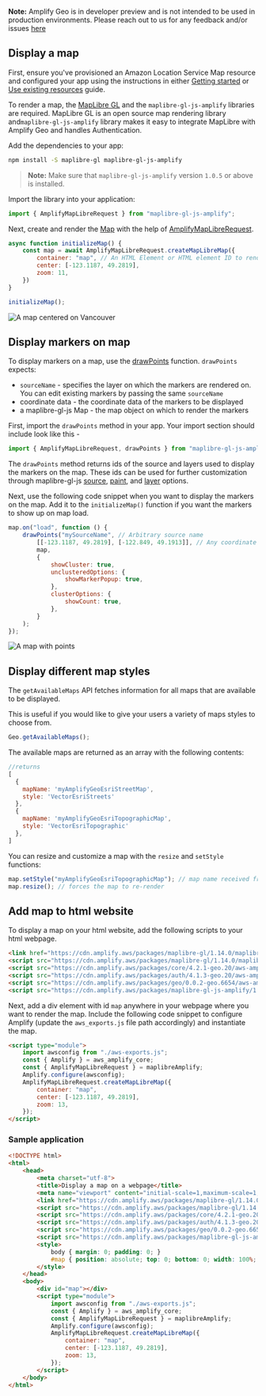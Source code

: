 <amplify-callout>

**Note:** Amplify Geo is in developer preview and is not intended to be used in production environments. Please reach out to us for any feedback and/or issues [here](https://github.com/aws-amplify/amplify-js/issues)

</amplify-callout>

## Display a map

First, ensure you've provisioned an Amazon Location Service Map resource and configured your app using the instructions in either [Getting started](~/lib/geo/getting-started.md) or [Use existing resources](~/lib/geo/existing-resources.md) guide.

To render a map, the [MapLibre GL](https://github.com/maplibre/maplibre-gl-js) and the `maplibre-gl-js-amplify` libraries are required. MapLibre GL is an open source map rendering library and`maplibre-gl-js-amplify` library makes it easy to integrate MapLibre with Amplify Geo and handles Authentication.

Add the dependencies to your app:

```bash
npm install -S maplibre-gl maplibre-gl-js-amplify
```

> **Note:** Make sure that `maplibre-gl-js-amplify` version `1.0.5` or above is installed.

Import the library into your application:

```javascript
import { AmplifyMapLibreRequest } from "maplibre-gl-js-amplify";
```

Next, create and render the [Map](https://maplibre.org/maplibre-gl-js-docs/api/map/) with the help of [AmplifyMapLibreRequest](https://github.com/aws-amplify/maplibre-gl-js-amplify/blob/main/API.md#amplifymaplibrerequest).

```javascript
async function initializeMap() {
    const map = await AmplifyMapLibreRequest.createMapLibreMap({
        container: "map", // An HTML Element or HTML element ID to render the map in https://maplibre.org/maplibre-gl-js-docs/api/map/
        center: [-123.1187, 49.2819],
        zoom: 11,
    })
}

initializeMap();
```

![A map centered on Vancouver](~/images/display-map.png)

## Display markers on map

To display markers on a map, use the [drawPoints](https://github.com/aws-amplify/maplibre-gl-js-amplify/blob/main/API.md#drawpoints) function. `drawPoints` expects:

- `sourceName` - specifies the layer on which the markers are rendered on. You can edit existing markers by passing the same `sourceName`
- coordinate data - the coordinate data of the markers to be displayed
- a maplibre-gl-js Map - the map object on which to render the markers

First, import the `drawPoints` method in your app. Your import section should include look like this -

```javascript
import { AmplifyMapLibreRequest, drawPoints } from "maplibre-gl-js-amplify";
```

<amplify-callout>

The `drawPoints` method returns ids of the source and layers used to display the markers on the map. These ids can be used for further customization through maplibre-gl-js [source](https://maplibre.org/maplibre-gl-js-docs/api/sources/), [paint](https://maplibre.org/maplibre-gl-js-docs/style-spec/layers/#paint-property), and [layer](https://maplibre.org/maplibre-gl-js-docs/style-spec/layers/) options.

</amplify-callout>

Next, use the following code snippet when you want to display the markers on the map. Add it to the `initializeMap()` function if you want the markers to show up on map load.

```javascript
map.on("load", function () {
    drawPoints("mySourceName", // Arbitrary source name
        [[-123.1187, 49.2819], [-122.849, 49.1913]], // Any coordinate or Feature data
        map,
        {
            showCluster: true,
            unclusteredOptions: {
                showMarkerPopup: true,
            },
            clusterOptions: {
                showCount: true,
            },
        }
    );
});

```
![A map with points](~/images/display-map-with-points.png)

## Display different map styles

The `getAvailableMaps` API fetches information for all maps that are available to be displayed.

This is useful if you would like to give your users a variety of maps styles to choose from.

```javascript
Geo.getAvailableMaps();
```

The available maps are returned as an array with the following contents:

```javascript
//returns
[
  {
    mapName: 'myAmplifyGeoEsriStreetMap',
    style: 'VectorEsriStreets'
  },
  {
    mapName: 'myAmplifyGeoEsriTopographicMap',
    style: 'VectorEsriTopographic'
  },
]
```

You can resize and customize a map with the `resize` and `setStyle` functions:

```javascript
map.setStyle("myAmplifyGeoEsriTopographicMap"); // map name received from getAvailableMaps()
map.resize(); // forces the map to re-render
```

## Add map to html website

To display a map on your html website, add the following scripts to your html webpage.

```html
<link href="https://cdn.amplify.aws/packages/maplibre-gl/1.14.0/maplibre-gl.css" rel="stylesheet" integrity="sha384-sZlnv03zeGbcXDiuZ98TrNVZFIfpsVhN0itUxRFONLo6lOZskJPIMlOwDy+nloRF" crossorigin="anonymous" referrerpolicy="no-referrer"></link>
<script src="https://cdn.amplify.aws/packages/maplibre-gl/1.14.0/maplibre-gl.js" integrity="sha384-jWZKsznBFj0Nl3kUaRKmmk89Hew9zDhTnmOz0pOLceWY7iag+l/8QNPeD0cQYaVG" crossorigin="anonymous" referrerpolicy="no-referrer"></script>
<script src="https://cdn.amplify.aws/packages/core/4.2.1-geo.20/aws-amplify-core.min.js" integrity="sha384-ZJ0BipyxRjDHPcTLilxOMRf9grNEwTTUOmr8l8MUprgnpAnpK4Fz20ndOQElCtWb" crossorigin="anonymous" referrerpolicy="no-referrer"></script>
<script src="https://cdn.amplify.aws/packages/auth/4.1.3-geo.20/aws-amplify-auth.min.js" integrity="sha384-rqyJfFR2070OQyXIQqomdGCYa6TaR/1asvv2oaz9wB6R8YSiIBC08mWwgVtr1NNk" crossorigin="anonymous" referrerpolicy="no-referrer"></script>
<script src="https://cdn.amplify.aws/packages/geo/0.0.2-geo.6654/aws-amplify-geo.min.js" integrity="sha384-3WpvDe5YSr8Xdmc31s/1cKXlG5DCmeQA2PZkuQUIgwPPwGNY/kbrTYYItxSO8JJJ" crossorigin="anonymous" referrerpolicy="no-referrer"></script>
<script src="https://cdn.amplify.aws/packages/maplibre-gl-js-amplify/1.0.5/maplibre-gl-js-amplify.umd.min.js" integrity="sha384-mIlJ3nhWvPKhs796/34/EVG0obtz0tzOtxdIWctuJ6Rt7KUwDQQQG394mZ2Nv6WE" crossorigin="anonymous" referrerpolicy="no-referrer"></script>
```

Next, add a div element with id `map` anywhere in your webpage where you want to render the map. Include the following code snippet to configure Amplify (update the `aws_exports.js` file path accordingly) and instantiate the map.

```html
<script type="module">
    import awsconfig from "./aws-exports.js";
    const { Amplify } = aws_amplify_core;
    const { AmplifyMapLibreRequest } = maplibreAmplify;
    Amplify.configure(awsconfig);
    AmplifyMapLibreRequest.createMapLibreMap({
        container: "map",
        center: [-123.1187, 49.2819],
        zoom: 13,
    });
</script>
```

<!-- If you provisioned your location resources manually, you can use this [guide]() to configure Amplify.-->
### Sample application
```html
<!DOCTYPE html>
<html>
    <head>
        <meta charset="utf-8">
        <title>Display a map on a webpage</title>
        <meta name="viewport" content="initial-scale=1,maximum-scale=1,user-scalable=no">
        <link href="https://cdn.amplify.aws/packages/maplibre-gl/1.14.0/maplibre-gl.css" rel="stylesheet" integrity="sha384-sZlnv03zeGbcXDiuZ98TrNVZFIfpsVhN0itUxRFONLo6lOZskJPIMlOwDy+nloRF" crossorigin="anonymous" referrerpolicy="no-referrer"></link>
        <script src="https://cdn.amplify.aws/packages/maplibre-gl/1.14.0/maplibre-gl.js" integrity="sha384-jWZKsznBFj0Nl3kUaRKmmk89Hew9zDhTnmOz0pOLceWY7iag+l/8QNPeD0cQYaVG" crossorigin="anonymous" referrerpolicy="no-referrer"></script>
        <script src="https://cdn.amplify.aws/packages/core/4.2.1-geo.20/aws-amplify-core.min.js" integrity="sha384-ZJ0BipyxRjDHPcTLilxOMRf9grNEwTTUOmr8l8MUprgnpAnpK4Fz20ndOQElCtWb" crossorigin="anonymous" referrerpolicy="no-referrer"></script>
        <script src="https://cdn.amplify.aws/packages/auth/4.1.3-geo.20/aws-amplify-auth.min.js" integrity="sha384-rqyJfFR2070OQyXIQqomdGCYa6TaR/1asvv2oaz9wB6R8YSiIBC08mWwgVtr1NNk" crossorigin="anonymous" referrerpolicy="no-referrer"></script>
        <script src="https://cdn.amplify.aws/packages/geo/0.0.2-geo.6654/aws-amplify-geo.min.js" integrity="sha384-3WpvDe5YSr8Xdmc31s/1cKXlG5DCmeQA2PZkuQUIgwPPwGNY/kbrTYYItxSO8JJJ" crossorigin="anonymous" referrerpolicy="no-referrer"></script>
        <script src="https://cdn.amplify.aws/packages/maplibre-gl-js-amplify/1.0.5/maplibre-gl-js-amplify.umd.min.js" integrity="sha384-mIlJ3nhWvPKhs796/34/EVG0obtz0tzOtxdIWctuJ6Rt7KUwDQQQG394mZ2Nv6WE" crossorigin="anonymous" referrerpolicy="no-referrer"></script>
        <style>
            body { margin: 0; padding: 0; }
            #map { position: absolute; top: 0; bottom: 0; width: 100%; }
        </style>
    </head>
    <body>
        <div id="map"></div>
        <script type="module">
            import awsconfig from "./aws-exports.js";
            const { Amplify } = aws_amplify_core;
            const { AmplifyMapLibreRequest } = maplibreAmplify;
            Amplify.configure(awsconfig);
            AmplifyMapLibreRequest.createMapLibreMap({
                container: "map",
                center: [-123.1187, 49.2819],
                zoom: 13,
            });
        </script>
    </body>
</html>
```
